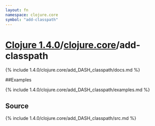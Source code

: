 ```yaml
---
layout: fn
namespace: clojure.core
symbol: "add-classpath"
---
```


# [Clojure 1.4.0](../../)/[clojure.core](../)/add-classpath

{% include 1.4.0/clojure.core/add_DASH_classpath/docs.md %}

##Examples

{% include 1.4.0/clojure.core/add_DASH_classpath/examples.md %}
## Source
{% include 1.4.0/clojure.core/add_DASH_classpath/src.md %}

